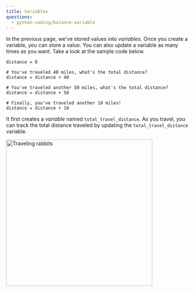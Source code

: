 ```yaml
---
title: Variables
questions:
  - python-coding/balance-variable
---
```


In the previous page, we've stored values into _variables_. Once you create a variable, you can store a value. You can also update a variable as many times as you want. Take a look at the sample code below.

```
distance = 0

# You've traveled 40 miles, what's the total distance?
distance = distance + 40

# You've traveled another 50 miles, what's the total distance?
distance = distance + 50

# Finally, you've traveled another 10 miles!
distance = distance + 10
```

It first creates a _variable_ named `total_travel_distance`. As you travel, you can track the total distance traveled by updating the `total_travel_distance` variable.

<img src="https://accy570-fa2020-course-site-assets.s3-us-west-2.amazonaws.com/images/rabbit-travel-01.png" alt="Traveling rabbits" width="400" />
